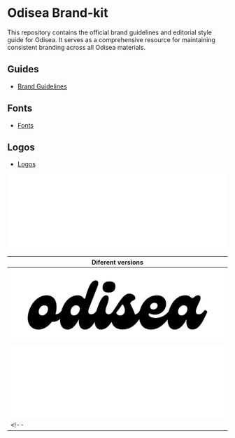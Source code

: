 
<!-- ![Odisea](./start.jpg) -->

# Odisea Brand-kit

This repository contains the official brand guidelines and editorial style guide for Odisea. It serves as a comprehensive resource for maintaining consistent branding across all Odisea materials.

## Guides

- [Brand Guidelines](./guides/Odisea-Brand-Book-Guidelines_2024.pdf)

## Fonts

- [Fonts](./fonts/Genzi.zip)

## Logos

- [Logos](./logo/OdiseaWhite.svg)

![OdiseaWhite](./logo/OdiseaWhite.svg)




| Diferent versions                                            | 
| ------------------------------------------------- | 
| ![SymbolBlue](logo/OdiseaBlack_1.png)   |
| ![SymbolWhite](logo/OdiseaWhite_1.png) | 
<!-- | ![SymbolBlack](logo/OdiseaColor_1.png)  -->
